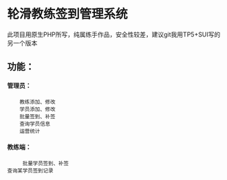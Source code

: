 # 轮滑教练签到管理系统
此项目用原生PHP所写，纯属练手作品，安全性较差，建议git我用TP5+SUI写的另一个版本
## 功能：
#### 管理员：
 		教练添加、修改
 		学员添加、修改
 		批量签到、补签
 		查询学员信息
 		运营统计
#### 教练端：
 		 批量学员签到、补签
    查询某学员签到记录
